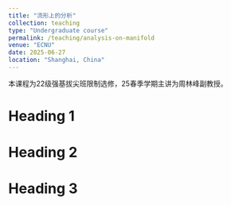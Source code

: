 ```yaml
---
title: "流形上的分析"
collection: teaching
type: "Undergraduate course"
permalink: /teaching/analysis-on-manifold
venue: "ECNU"
date: 2025-06-27
location: "Shanghai, China"
---
```


本课程为22级强基拔尖班限制选修，25春季学期主讲为周林峰副教授。

Heading 1
======

Heading 2
======

Heading 3
======
